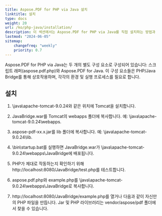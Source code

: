 ```yaml
---
title: Aspose.PDF for PHP via Java 설치
linktitle: 설치
type: docs
weight: 20
url: /ko/php-java/installation/
description: 이 섹션에서는 Aspose.PDF for PHP via Java를 직접 설치하는 방법과 NuGet을 사용하는 방법을 포함한 제품 설명 및 설치 지침을 보여줍니다.
lastmod: "2024-06-05"
sitemap:
    changefreq: "weekly"
    priority: 0.7
---
```


Aspose.PDF for PHP via Java는 두 개의 별도 구성 요소로 구성되어 있습니다: 스크립트 래퍼(aspose.pdf.php)와 Aspose.PDF for Java. 이 구성 요소들은 PHP/Java Bridge를 통해 상호작용하며, 각각의 환경 및 실행 프로세스를 필요로 합니다.

## 설치

1. \java\apache-tomcat-9.0.24와 같은 위치에 Tomcat을 설치합니다.
1. JavaBridge.war를 Tomcat의 webapps 폴더에 복사합니다. 예: \java\apache-tomcat-9.0.24\webapps.
1. aspose-pdf-xx.x.jar를 lib 폴더에 복사합니다. 예: \java\apache-tomcat-9.0.24\lib.
1. \bin\startup.bat를 실행하면 JavaBridge.war가 \java\apache-tomcat-9.0.24\webapps\JavaBridge에 배포됩니다.

1. PHP가 제대로 작동하는지 확인하기 위해 http://localhost:8080/JavaBridge/test.php를 테스트합니다.
1. aspose.pdf.php와 example.php를 \java\apache-tomcat-9.0.24\webapps\JavaBridge로 복사합니다.
1. http://localhost:8080/JavaBridge/example.php를 열거나 다음과 같이 자신만의 PHP 파일을 만듭니다.
Jar 및 PHP 라이브러리는 vendor/aspose/pdf 폴더에서 찾을 수 있습니다.